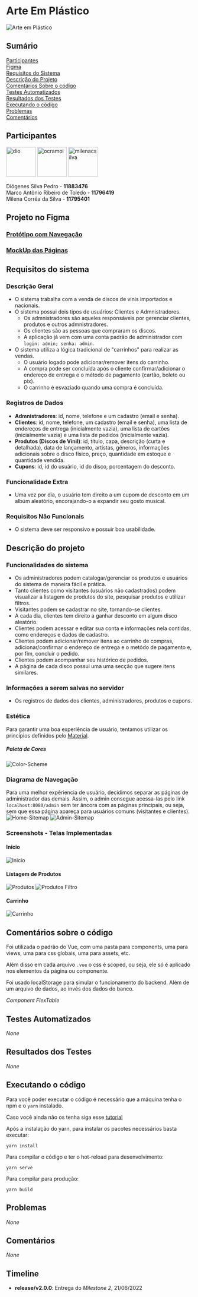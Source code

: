# Arte Em Plástico
![Arte em Plástico](documentation/visual-identity/banner.png)

## Sumário
[Participantes](#participantes)\
[Figma](#projeto-no-figma)\
[Requisitos do Sistema](#requisitos-do-sistema)\
[Descrição do Projeto](#descrição-do-projeto)\
[Comentários Sobre o código](#comentários-sobre-o-código)\
[Testes Automatizados](#testes-automatizados)\
[Resultados dos Testes](#resultados-dos-testes)\
[Executando o código](#executando-o-código)\
[Problemas](#problemas)\
[Comentários](#comentários)



## Participantes
<a href="https://github.com/DioPedro"><img src="https://avatars.githubusercontent.com/u/61663172?v=4" title="dio" width="80" height="80"></a>
<a href="https://github.com/Ocramoi"><img src="https://avatars1.githubusercontent.com/u/9422402?s=460&v=4" title="ocramoi" width="80" height="80"></a>
<a href="https://github.com/milenacsilva"><img src="https://avatars2.githubusercontent.com/u/61664263?s=460&v=4" title="milenacsilva" width="80" height="80"></a>

Diógenes Silva Pedro - **11883476**\
Marco Antônio Ribeiro de Toledo - **11796419**\
Milena Corrêa da Silva - **11795401**

## Projeto no Figma
### [Protótipo com Navegação](https://www.figma.com/proto/RAqfw8Wfo1lq22mlEtHWMf/Trabalho-Web?node-id=0%3A1&scaling=scale-down&page-id=0%3A1&starting-point-node-id=57%3A428&show-proto-sidebar=1)

### [MockUp das Páginas](https://www.figma.com/file/RAqfw8Wfo1lq22mlEtHWMf/Trabalho-Web?node-id=0%3A1)

## Requisitos do sistema
### Descrição Geral 
* O sistema trabalha com a venda de discos de vinis importados e nacionais.
* O sistema possui dois tipos de usuários: Clientes e Admnistradores.
    * Os admnistradores são aqueles responsáveis por gerenciar clientes, produtos e outros admnistradores.
    * Os clientes são as pessoas que compraram os discos.
    * A aplicação já vem com uma conta padrão de administrador com ``` login: admin; senha: admin```.
* O sistema utiliza a lógica tradicional de "carrinhos" para realizar as vendas.
    * O usuário logado pode adicionar/remover itens do carrinho.
    * A compra pode ser concluída após o cliente confirmar/adicionar o endereço de entrega e o método de pagamento (cartão, boleto ou pix).
    * O carrinho é esvaziado quando uma compra é concluída.

### Registros de Dados
* **Admnistradores**: id, nome, telefone e um cadastro (email e senha). 
* **Clientes**: id, nome, telefone, um cadastro (email e senha), uma lista de endereços de entrega (inicialmente vazia), uma lista de cartões (inicialmente vazia) e uma lista de pedidos (inicialmente vazia).
* **Produtos (Discos de Vinil)**: id, título, capa, descrição (curta e detalhada), data de lançamento, artistas, gêneros, informações adicionais sobre o disco físico, preço, quantidade em estoque e quantidade vendida.
* **Cupons**: id, id do usuário, id do disco, porcentagem do desconto.

### Funcionalidade Extra 
* Uma vez por dia, o usuário tem direito a um cupom de desconto em um albúm aleatório, encorajando-o a expandir seu gosto musical.

### Requisitos Não Funcionais
*  O sistema deve ser responsivo e possuir boa usabilidade.

## Descrição do projeto

### Funcionalidades do sistema
* Os administradores podem catalogar/gerenciar os produtos e usuários do sistema de maneira fácil e prática.
* Tanto clientes como visitantes (usuários não cadastrados) podem visualizar a listagem de produtos do site, pesquisar produtos e utilizar filtros.
* Visitantes podem se cadastrar no site, tornando-se clientes.
* A cada dia, clientes tem direito a ganhar desconto em algum disco aleatório.
* Clientes podem acessar e editar sua conta e informações nela contidas, como endereços e dados de cadastro.
* Clientes podem adicionar/remover itens ao carrinho de compras, adicionar/confirmar o endereço de entrega e o metódo de pagamento e, por fim, concluir o pedido.
* Clientes podem acompanhar seu histórico de pedidos.
* A página de cada disco possui uma uma secção que sugere itens similares.

### Informações a serem salvas no servidor
* Os registros de dados dos clientes, administradores, produtos e cupons.

### Estética
Para garantir uma boa experiência de usuário, tentamos utilizar os princípios definidos pelo [Material](https://material.io/design/introduction#principles).

##### Paleta de Cores
![Color-Scheme](documentation/visual-identity/color-scheme.png)

### Diagrama de Navegação
Para uma melhor expêriencia de usuário, decidimos separar as páginas de administrador das demais. Assim, o admin consegue acessa-las pelo link `localhost:8080/admin` sem ter âncora com as páginas principais, ou seja, sem que essa página apareça para usuários comuns (visitantes e clientes). 
![Home-Sitemap](documentation/sitemap/home-sitemap.png)
![Admin-Sitemap](documentation/sitemap/admin-sitemap.png)
 
### Screenshots - Telas Implementadas
#### Início
![Inicio](documentation/screenshots/Inicio.png)

#### Listagem de Produtos
![Produtos](documentation/screenshots/Produtos.png)
![Produtos Filtro](documentation/screenshots/Produtos-Filtro.png)

#### Carrinho
![Carrinho](documentation/screenshots/Carrinho.png)

## Comentários sobre o código
Foi utilizada o padrão do Vue, com uma pasta para components, uma para views, uma para css globais, uma para assets, etc. 

Além disso em cada arquivo `.vue` o css é scoped, ou seja, ele só é aplicado nos elementos da página ou componente.

Foi usado localStorage para simular o funcionamento do backend. Além de um arquivo de dados, ao invés dos dados do banco.

*Component FlexTable*

## Testes Automatizados
*None*

## Resultados dos Testes
*None*

## Executando o código
Para você poder executar o código é necessário 
que a máquina tenha o npm e o `yarn` instalado.

Caso você ainda não os tenha siga esse [tutorial](https://classic.yarnpkg.com/lang/en/docs/install/#debian-stable)

Após a instalação do yarn, para instalar os pacotes necessários basta executar:
```
yarn install
```

Para compilar o código e ter o hot-reload para desenvolvimento:
```
yarn serve
```

Para compilar para produção:
```
yarn build
```

## Problemas
*None*

## Comentários
*None*

## Timeline
- **release/v2.0.0**: Entrega do *Milestone 2*, 21/06/2022
